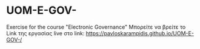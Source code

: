 # UOM-E-GOV-
Exercise for the course "Electronic Governance"
Μπορείτε να βρείτε το Link της εργασίας live στο link: https://pavloskarampidis.github.io/UOM-E-GOV-/
